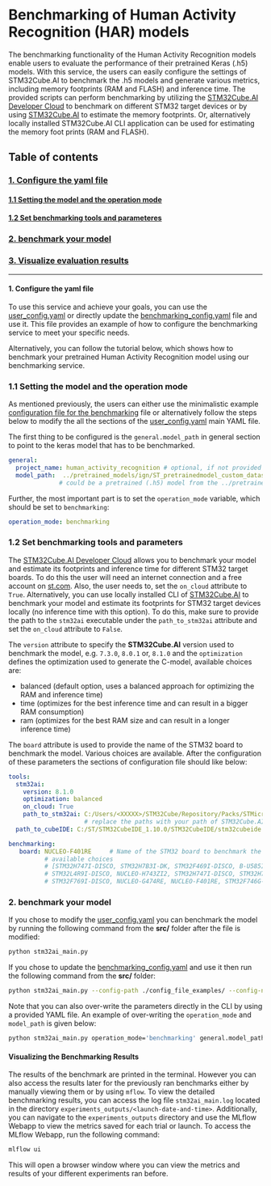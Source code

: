 # Benchmarking of Human Activity Recognition (HAR) models

The benchmarking functionality of the Human Activity Recognition models enable users to evaluate the performance of their pretrained Keras (.h5) models.  With this service, the users can easily configure the settings of STM32Cube.AI to benchmark the .h5 models and generate various metrics, including memory footprints (RAM and FLASH) and inference time. The provided scripts can perform benchmarking by utilizing the [STM32Cube.AI Developer Cloud](https://stm32ai-cs.st.com/home) to benchmark on different STM32 target devices or by using [STM32Cube.AI](https://www.st.com/en/embedded-software/x-cube-ai.html)  to estimate the memory footprints. Or, alternatively locally installed STM32Cube.AI CLI application can be used for estimating the memory foot prints (RAM and FLASH).

## <a id="">Table of contents</a>

### <a href="#1">1. Configure the yaml file</a>
#### <a href="#1.1">1.1 Setting the model and the operation mode</a>
#### <a href="#1.2">1.2  Set benchmarking tools and parameteres</a>
### <a href="#2">2. benchmark your model</a>
### <a href="#3">3. Visualize evaluation results</a>


__________________________________________
 
#### <a id="1">1. Configure the yaml file</a>

To use this service and achieve your goals, you can use the [user_config.yaml](../user_config.yaml) or directly update the [benchmarking_config.yaml](../config_file_examples/benchmarking_config.yaml) file and use it. This file provides an example of how to configure the benchmarking service to meet your specific needs.

Alternatively, you can follow the tutorial below, which shows how to benchmark your pretrained Human Activity Recognition model using our benchmarking service.

### <a id="1-1">1.1 Setting the model and the operation mode</a>

As mentioned previously, the users can either use the minimalistic example [configuration file for the benchmarking](../config_file_examples/benchmarking_config.yaml) file or alternatively follow the steps below to modify the all the sections of the [user_config.yaml](../user_config.yaml) main YAML file. 

The first thing to be configured is the `general.model_path` in general section to point to the keras model that has to be benchmarked.

```yaml
general:
  project_name: human_activity_recognition # optional, if not provided <human_activity_recognition> is used
  model_path:  ../pretrained_models/ign/ST_pretrainedmodel_custom_dataset/mobility_v1/ign_wl_24/ign_wl_24.h5
              # could be a pretrained (.h5) model from the ../pretrained_models or any model user trained. 
```

Further, the most important part is to set the `operation_mode` variable, which should be set to `benchmarking`: 

```yaml
operation_mode: benchmarking
```

### <a id="1-2">1.2 Set benchmarking tools and parameters</a>

The [STM32Cube.AI Developer Cloud](https://stm32ai-cs.st.com/home) allows you to benchmark your model and estimate its footprints and inference time for different STM32 target boards. To do this the user will need an internet connection and a free account on [st.com](https://www.st.com). Also, the user needs to, set the `on_cloud` attribute to `True`. Alternatively, you can use locally installed CLI of [STM32Cube.AI](https://www.st.com/en/embedded-software/x-cube-ai.html) to benchmark your model and estimate its footprints for STM32 target devices locally (no inference time with this option). To do this, make sure to provide the path to the `stm32ai` executable under the `path_to_stm32ai` attribute and set the `on_cloud` attribute to `False`.

The `version` attribute to specify the **STM32Cube.AI** version used to benchmark the model, e.g. `7.3.0`, `8.0.1` or, `8.1.0` and the `optimization` defines the optimization used to generate the C-model, available choices are: 
- balanced (default option, uses a balanced approach for optimizing the RAM and inference time)
- time (optimizes for the best inference time and can result in a bigger RAM consumption)
- ram (optimizes for the best RAM size and can result in a longer inference time)

The `board` attribute is used to provide the name of the STM32 board to benchmark the model. Various choices are available. 
After the configuration of these parameters the sections of configuration file should like below:
```yaml
tools:
  stm32ai:
    version: 8.1.0
    optimization: balanced
    on_cloud: True
    path_to_stm32ai: C:/Users/<XXXXX>/STM32Cube/Repository/Packs/STMicroelectronics/X-CUBE-AI/8.1.0/Utilities/windows/stm32ai.exe
                     # replace the paths with your path of STM32Cube.AI and STM32CubeIDE
  path_to_cubeIDE: C:/ST/STM32CubeIDE_1.10.0/STM32CubeIDE/stm32cubeide.exe

benchmarking:
   board: NUCLEO-F401RE     # Name of the STM32 board to benchmark the model on
          # available choices
          # [STM32H747I-DISCO, STM32H7B3I-DK, STM32F469I-DISCO, B-U585I-IOT02A,
          # STM32L4R9I-DISCO, NUCLEO-H743ZI2, STM32H747I-DISCO, STM32H735G-DK,
          # STM32F769I-DISCO, NUCLEO-G474RE, NUCLEO-F401RE, STM32F746G-DISCO]

```
### <a id="2">2. benchmark your model</a>

If you chose to modify the [user_config.yaml](../user_config.yaml) you can benchmark the model by running the following command from the **src/** folder after the file is modified:

```bash
python stm32ai_main.py
```
If you chose to update the [benchmarking_config.yaml](../config_file_examples/benchmarking_config.yaml) and use it then run the following command from the **src/** folder: 

```bash
python stm32ai_main.py --config-path ./config_file_examples/ --config-name benchmarking_config.yaml
```
Note that you can also over-write the parameters directly in the CLI by using a provided YAML file. An example of over-writing the `operation_mode` and `model_path` is given below:

```bash
python stm32ai_main.py operation_mode='benchmarking' general.model_path='../pretrained_models/ign/ST_pretrainedmodel_custom_dataset/mobility_v1/ign_wl_24/ign_wl_24.h5'
```

#### <a id="3">Visualizing the Benchmarking Results</a>

The results of the benchmark are printed in the terminal. However you can also access the results later for the previously ran benchmarks either by manually viewing them or by using `mflow`. To view the detailed benchmarking results, you can access the log file `stm32ai_main.log` located in the directory `experiments_outputs/<launch-date-and-time>`. Additionally, you can navigate to the `experiments_outputs` directory and use the MLflow Webapp to view the metrics saved for each trial or launch. To access the MLflow Webapp, run the following command:

```bash
mlflow ui
``` 

This will open a browser window where you can view the metrics and results of your different experiments ran before.